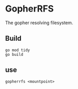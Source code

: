 # GopherRFS

The gopher resolving filesystem.

## Build

```
go mod tidy
go build
```

## use

```
gopherrfs <mountpoint>
```
